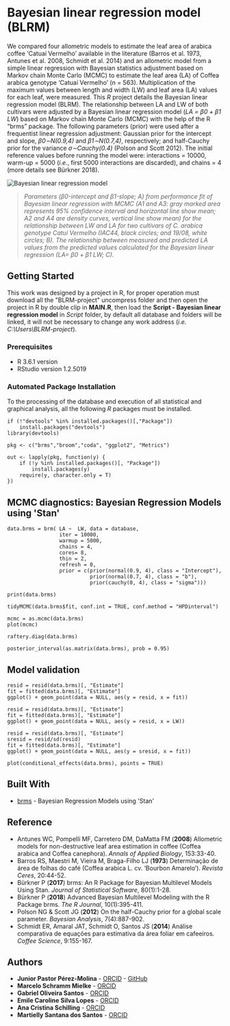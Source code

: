 # Bayesian linear regression model (BLRM)

We compared four allometric models to estimate the leaf area of arabica coffee ‘Catuaí Vermelho’ available in the literature (Barros et al. 1973, Antunes et al. 2008, Schmidt et al. 2014) and an allometric model from a simple linear regression with Bayesian statistics adjustment based on Markov chain Monte Carlo (MCMC) to estimate the leaf area (LA) of Coffea arabica genotype ‘Catuaí Vermelho’ (n = 563). Multiplication of the maximum values between length and width (LW) and leaf area (LA) values for each leaf, were measured. This _R_ project details the Bayesian linear regression model (BLRM). The relationship between LA and LW of both cultivars were adjusted by a Bayesian linear regression model (_LA = β0 + β1 LW_) based on Markov chain Monte Carlo (MCMC) with the help of the R “brms” package. The following parameters (prior) were used after a frequentist linear regression adjustment: Gaussian prior for the intercept and slope, _β0∼N(0.9,4)_ and _β1∼N(0.7,4)_, respectively; and half-Cauchy prior for the variance _σ∼Cauchy(0.4)_ (Polson and Scott 2012). The initial reference values before running the model were: interactions = 10000, warm-up = 5000 (_i.e._, first 5000 interactions are discarded), and chains = 4 (more details see Bürkner 2018).

![Bayesian linear regression model](https://github.com/JPASTORPM/Project_BLRM/blob/master/Results/Fig.%20BLRM.png)
> _Parameters (β0-intercept and β1-slope; *A*) from performance fit of Bayesian linear regression with MCMC (A1 and A3: gray marked area represents 95% confidence interval and horizontal line show mean; A2 and A4 are density curves, vertical line show mean) for the relationship between LW and LA for two cultivars of C. arabica genotype Catuí Vermelho (IAC44, black circles; and 19/08, white circles; B). The relationship between measured and predicted LA values from the predicted values calculated for the Bayesian linear regression (LA= β0 + β1 LW; C)._

## Getting Started

This work was designed by a project in R, for proper operation must download all the "BLRM-project" uncompress folder and then open the project in R by double clip in **MAIN.R**, then load the **Script - Bayesian linear regression model** in _Script_ folder, by default all database and folders will be linked, it will not be necessary to change any work address (_i.e._ _C:\Users\BLRM-project_).

### Prerequisites

- R 3.6.1 version
- RStudio version 1.2.5019


### Automated Package Installation

To the processing of the database and execution of all statistical and graphical analysis, all the following _R_ packages must be installed.

```
if (!"devtools" %in% installed.packages()[,"Package"]) 
    install.packages("devtools")
library(devtools)
```

```
pkg <- c("brms","broom","coda", "ggplot2", "Metrics")
```

```
out <- lapply(pkg, function(y) {
    if (!y %in% installed.packages()[, "Package"]) 
        install.packages(y)
    require(y, character.only = T)
})
```

## MCMC diagnostics: Bayesian Regression Models using 'Stan'

```
data.brms = brm( LA ~  LW, data = database, 
                 iter = 10000, 
                 warmup = 5000, 
                 chains = 4, 
                 cores= 8,
                 thin = 2, 
                 refresh = 0, 
                 prior = c(prior(normal(0.9, 4), class = "Intercept"),
                           prior(normal(0.7, 4), class = "b"),
                           prior(cauchy(0, 4), class = "sigma")))

print(data.brms)

tidyMCMC(data.brms$fit, conf.int = TRUE, conf.method = "HPDinterval")

mcmc = as.mcmc(data.brms)
plot(mcmc)

raftery.diag(data.brms)

posterior_interval(as.matrix(data.brms), prob = 0.95)
```

## Model validation

```
resid = resid(data.brms)[, "Estimate"]
fit = fitted(data.brms)[, "Estimate"]
ggplot() + geom_point(data = NULL, aes(y = resid, x = fit))

resid = resid(data.brms)[, "Estimate"]
fit = fitted(data.brms)[, "Estimate"]
ggplot() + geom_point(data = NULL, aes(y = resid, x = LW))

resid = resid(data.brms)[, "Estimate"]
sresid = resid/sd(resid)
fit = fitted(data.brms)[, "Estimate"]
ggplot() + geom_point(data = NULL, aes(y = sresid, x = fit))

plot(conditional_effects(data.brms), points = TRUE)
```

## Built With

* [brms](https://www.rdocumentation.org/packages/brms) - Bayesian Regression Models using 'Stan'

## Reference

* Antunes WC, Pompelli MF, Carretero DM, DaMatta FM (**2008**) Allometric models for non-destructive leaf area estimation in coffee (Coffea arabica and Coffea canephora). _Annals of Applied Biology_, 153:33-40.
* Barros RS, Maestri M, Vieira M, Braga-Filho LJ (**1973**) Determinação de área de folhas do café (Coffea arabica L. cv. ‘Bourbon Amarelo’). _Revista Ceres_, 20:44-52.
* Bürkner P (**2017**) brms: An R Package for Bayesian Multilevel Models Using Stan. _Journal of Statistical Software_, 80(1):1-28.
* Bürkner P (**2018**) Advanced Bayesian Multilevel Modeling with the R Package brms. _The R Journal_, 10(1):395-411.
* Polson NG & Scott JG (**2012**) On the half-Cauchy prior for a global scale parameter. _Bayesian Analysis_, 7(4):887-902.
* Schmidt ER, Amaral JAT, Schmidt O, Santos JS (**2014**) Análise comparativa de equações para estimativa da área foliar em cafeeiros. _Coffee Science_, 9:155-167.

## Authors

* **Junior Pastor Pérez-Molina** - [ORCID](https://orcid.org/0000-0002-3396-0599) - [GitHub](https://github.com/JPASTORPM)
* **Marcelo Schramm Mielke** - [ORCID](https://orcid.org/)
* **Gabriel Oliveira Santos** - [ORCID](https://orcid.org/)
* **Emile Caroline Silva Lopes** - [ORCID](https://orcid.org/)
* **Ana Cristina Schilling** - [ORCID](https://orcid.org/)
* **Martielly Santana dos Santos** - [ORCID](https://orcid.org/)
